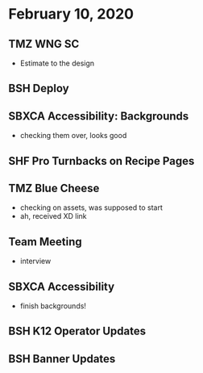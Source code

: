 # February 10, 2020

## TMZ WNG SC
- Estimate to the design

## BSH Deploy

## SBXCA Accessibility: Backgrounds
- checking them over, looks good

## SHF Pro Turnbacks on Recipe Pages

## TMZ Blue Cheese
- checking on assets, was supposed to start
- ah, received XD link

## Team Meeting
- interview

## SBXCA Accessibility
- finish backgrounds!

## BSH K12 Operator Updates

## BSH Banner Updates
